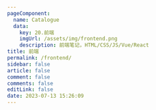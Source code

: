 ```yaml
---
pageComponent: 
  name: Catalogue
  data: 
    key: 20.前端
    imgUrl: /assets/img/frontend.png
    description: 前端笔记，HTML/CSS/JS/Vue/React
title: 前端
permalink: /frontend/
sidebar: false
article: false
comment: false
comments: false
editLink: false
date: 2023-07-13 15:26:09
---
```

